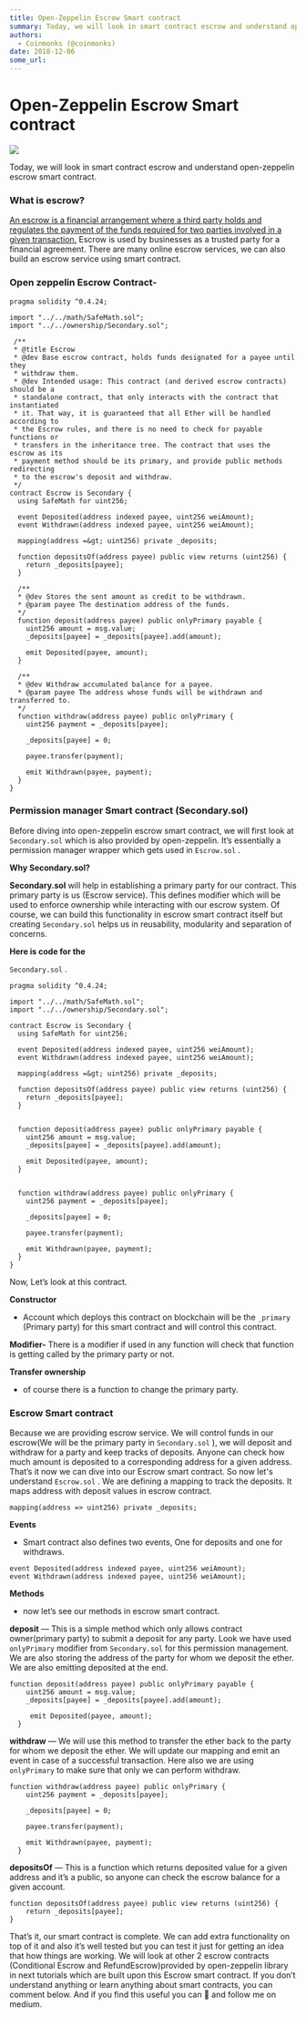 ```yaml
---
title: Open-Zeppelin Escrow Smart contract
summary: Today, we will look in smart contract escrow and understand open-zeppelin escrow smart contract. What is escrow? An escrow is a financial arrangement where a third party holds and regulates the payment of the funds required for two parties involved in a given transaction. Escrow is used by businesses as a trusted party for a financial agreement. There are many online escrow services, we can also build an escrow service using smart contract. Open zeppelin Escrow Contract-pragma solidity ^0.4.24;
authors:
  - Coinmonks (@coinmonks)
date: 2018-12-06
some_url: 
---
```


# Open-Zeppelin Escrow Smart contract


![](https://api.beta.kauri.io:443/ipfs/QmY9EN1miTFb4k1P6w15d5rVw1rYZFsVBo8arf5g6bwV2V)

Today, we will look in smart contract escrow and understand open-zeppelin escrow smart contract.

### What is escrow?
 
[An escrow is a financial arrangement where a third party holds and regulates the payment of the funds required for two parties involved in a given transaction.](https://www.escrow.com/what-is-escrow)
 Escrow is used by businesses as a trusted party for a financial agreement. There are many online escrow services, we can also build an escrow service using smart contract.

### Open zeppelin Escrow Contract-

<body><style>.gist .gist-file { margin-bottom: 0 !important; }.gist { text-rendering: auto; }</style><script charset="utf-8" src="https://gist.github.com/buddies2705/538000dd91f3d99c6c6ed4200102bb0a.js"></script><script>var height = -1; var delayMs = 200;function notifyResize(height) {height = height ? height : document.documentElement.offsetHeight; var resized = false; if (window.donkey && donkey.resize) {donkey.resize(height); resized = true;}if (parent && parent._resizeIframe) {var obj = {iframe: window.frameElement, height: height}; parent._resizeIframe(obj); resized = true;}if (window.location && window.location.hash === "#amp=1" && window.parent && window.parent.postMessage) {window.parent.postMessage({sentinel: "amp", type: "embed-size", height: height}, "*");}if (window.webkit && window.webkit.messageHandlers && window.webkit.messageHandlers.resize) {window.webkit.messageHandlers.resize.postMessage(height); resized = true;}return resized;}function maybeResize() {if (document.documentElement.offsetHeight != height && notifyResize()) {height = document.documentElement.offsetHeight;}delayMs = Math.min(delayMs * 2, 1000000); setTimeout(maybeResize, delayMs);}maybeResize();</script></body>


```
pragma solidity ^0.4.24;

import "../../math/SafeMath.sol";
import "../../ownership/Secondary.sol";

 /**
 * @title Escrow
 * @dev Base escrow contract, holds funds designated for a payee until they
 * withdraw them.
 * @dev Intended usage: This contract (and derived escrow contracts) should be a
 * standalone contract, that only interacts with the contract that instantiated
 * it. That way, it is guaranteed that all Ether will be handled according to
 * the Escrow rules, and there is no need to check for payable functions or
 * transfers in the inheritance tree. The contract that uses the escrow as its
 * payment method should be its primary, and provide public methods redirecting
 * to the escrow's deposit and withdraw.
 */
contract Escrow is Secondary {
  using SafeMath for uint256;

  event Deposited(address indexed payee, uint256 weiAmount);
  event Withdrawn(address indexed payee, uint256 weiAmount);

  mapping(address =&gt; uint256) private _deposits;

  function depositsOf(address payee) public view returns (uint256) {
    return _deposits[payee];
  }

  /**
  * @dev Stores the sent amount as credit to be withdrawn.
  * @param payee The destination address of the funds.
  */
  function deposit(address payee) public onlyPrimary payable {
    uint256 amount = msg.value;
    _deposits[payee] = _deposits[payee].add(amount);

    emit Deposited(payee, amount);
  }

  /**
  * @dev Withdraw accumulated balance for a payee.
  * @param payee The address whose funds will be withdrawn and transferred to.
  */
  function withdraw(address payee) public onlyPrimary {
    uint256 payment = _deposits[payee];

    _deposits[payee] = 0;

    payee.transfer(payment);

    emit Withdrawn(payee, payment);
  }
}

```



### Permission manager Smart contract (Secondary.sol)
Before diving into open-zeppelin escrow smart contract, we will first look at 
`Secondary.sol`
 which is also provided by open-zeppelin. It’s essentially a permission manager wrapper which gets used in 
`Escrow.sol`
 .
 
**Why Secondary.sol?**
 
 
**Secondary.sol**
 will help in establishing a primary party for our contract. This primary party is us (Escrow service). This defines modifier which will be used to enforce ownership while interacting with our escrow system. Of course, we can build this functionality in escrow smart contract itself but creating 
`Secondary.sol`
 helps us in reusability, modularity and separation of concerns.
 
**Here is code for the**
  
`Secondary.sol`
 .

<body><style>.gist .gist-file { margin-bottom: 0 !important; }.gist { text-rendering: auto; }</style><script charset="utf-8" src="https://gist.github.com/buddies2705/a8bcb120e030672340547bdb9ffe08c7.js"></script><script>var height = -1; var delayMs = 200;function notifyResize(height) {height = height ? height : document.documentElement.offsetHeight; var resized = false; if (window.donkey && donkey.resize) {donkey.resize(height); resized = true;}if (parent && parent._resizeIframe) {var obj = {iframe: window.frameElement, height: height}; parent._resizeIframe(obj); resized = true;}if (window.location && window.location.hash === "#amp=1" && window.parent && window.parent.postMessage) {window.parent.postMessage({sentinel: "amp", type: "embed-size", height: height}, "*");}if (window.webkit && window.webkit.messageHandlers && window.webkit.messageHandlers.resize) {window.webkit.messageHandlers.resize.postMessage(height); resized = true;}return resized;}function maybeResize() {if (document.documentElement.offsetHeight != height && notifyResize()) {height = document.documentElement.offsetHeight;}delayMs = Math.min(delayMs * 2, 1000000); setTimeout(maybeResize, delayMs);}maybeResize();</script></body>


```
pragma solidity ^0.4.24;

import "../../math/SafeMath.sol";
import "../../ownership/Secondary.sol";

contract Escrow is Secondary {
  using SafeMath for uint256;

  event Deposited(address indexed payee, uint256 weiAmount);
  event Withdrawn(address indexed payee, uint256 weiAmount);

  mapping(address =&gt; uint256) private _deposits;

  function depositsOf(address payee) public view returns (uint256) {
    return _deposits[payee];
  }

 
  function deposit(address payee) public onlyPrimary payable {
    uint256 amount = msg.value;
    _deposits[payee] = _deposits[payee].add(amount);

    emit Deposited(payee, amount);
  }

 
  function withdraw(address payee) public onlyPrimary {
    uint256 payment = _deposits[payee];

    _deposits[payee] = 0;

    payee.transfer(payment);

    emit Withdrawn(payee, payment);
  }
}

```


Now, Let’s look at this contract.
 
**Constructor**
 - Account which deploys this contract on blockchain will be the 
`_primary`
 (Primary party) for this smart contract and will control this contract.
 
**Modifier-**
 There is a modifier if used in any function will check that function is getting called by the primary party or not.
 
**Transfer ownership**
 - of course there is a function to change the primary party.

### Escrow Smart contract
Because we are providing escrow service. We will control funds in our escrow(We will be the primary party in 
`Secondary.sol`
 ), we will deposit and withdraw for a party and keep tracks of deposits. Anyone can check how much amount is deposited to a corresponding address for a given address.
That’s it now we can dive into our Escrow smart contract. So now let's understand 
`Escrow.sol`
 .
We are defining a mapping to track the deposits. It maps address with deposit values in escrow contract.

```
mapping(address => uint256) private _deposits;
```


 
**Events**
 - Smart contract also defines two events, One for deposits and one for withdraws.

```
event Deposited(address indexed payee, uint256 weiAmount);
event Withdrawn(address indexed payee, uint256 weiAmount);
```


 
**Methods**
 - now let’s see our methods in escrow smart contract.
 
**deposit**
 — This is a simple method which only allows contract owner(primary party) to submit a deposit for any party. Look we have used 
`onlyPrimary`
 modifier from 
`Secondary.sol`
 for this permission management. We are also storing the address of the party for whom we deposit the ether. We are also emitting deposited at the end.

```
function deposit(address payee) public onlyPrimary payable {
    uint256 amount = msg.value;
    _deposits[payee] = _deposits[payee].add(amount);
 
     emit Deposited(payee, amount);
  }
```


 
**withdraw**
 — We will use this method to transfer the ether back to the party for whom we deposit the ether. We will update our mapping and emit an event in case of a successful transaction. Here also we are using 
`onlyPrimary`
 to make sure that only we can perform withdraw.

```
function withdraw(address payee) public onlyPrimary {
    uint256 payment = _deposits[payee];
```



```
    _deposits[payee] = 0;
```



```
    payee.transfer(payment);
```



```
    emit Withdrawn(payee, payment);
  }
```


 
**depositsOf**
 — This is a function which returns deposited value for a given address and it’s a public, so anyone can check the escrow balance for a given account.

```
function depositsOf(address payee) public view returns (uint256) {
    return _deposits[payee];
}
```


That’s it, our smart contract is complete. We can add extra functionality on top of it and also it’s well tested but you can test it just for getting an idea that how things are working. We will look at other 2 escrow contracts (Conditional Escrow and RefundEscrow)provided by open-zeppelin library in next tutorials which are built upon this Escrow smart contract.
If you don’t understand anything or learn anything about smart contracts, you can comment below. And if you find this useful you can 👏 and follow me on medium.
